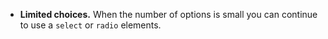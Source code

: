 - **Limited choices.** When the number of options is small you can continue to use a `select` or `radio` elements.